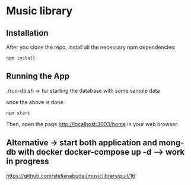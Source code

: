 #  Music library

## Installation

After you clone the repo, install all the necessary npm dependencies:

```
npm install
```

## Running the App

./run-db.sh -> for starting the database with some sample data

once the above is done

```
npm start
```

Then, open the page [http://localhost:3003/home](http://localhost:3003) in your web browser.


## Alternative -> start both application and mong-db with docker docker-compose up -d --> work in progress 

https://github.com/stelianabudai/musiclibrary/pull/16 
